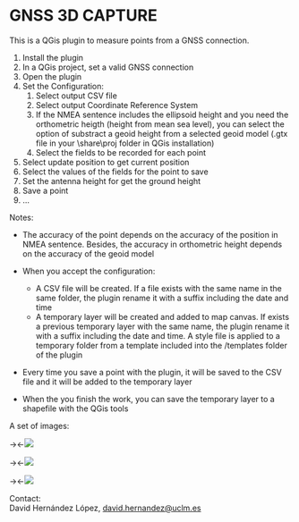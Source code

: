 **GNSS 3D CAPTURE**
===================


This is a QGis plugin to measure points from a GNSS connection.

1. Install the plugin
2. In a QGis project, set a valid GNSS connection
3. Open the plugin
4. Set the Configuration:
	1. Select output CSV file
	2. Select output Coordinate Reference System
	3. If the NMEA sentence includes the ellipsoid height and you need the orthometric heigth (height from mean sea level), you can select the option of substract a geoid height from a selected geoid model (.gtx file in your \share\proj folder in QGis installation)
	4. Select the fields to be recorded for each point
5. Select update position to get current position
6. Select the values of the fields for the point to save
7. Set the antenna height for get the ground height
8. Save a point
9. ...

Notes:  

* The accuracy of the point depends on the accuracy of the position in NMEA sentence. Besides, the accuracy in orthometric height depends on the accuracy of the geoid model
* When you accept the configuration:  

	* A CSV file will be created. If a file exists with the same name in the same folder, the plugin rename it with a suffix including the date and time
	* A temporary layer will be created and added to map canvas. If exists a previous temporary layer with the same name, the plugin rename it with a suffix including the date and time. A style file is applied to a temporary folder from a template included into the /templates folder of the plugin
* Every time you save a point with the plugin, it will be saved to the CSV file and it will be added to the temporary layer
* When the you finish the work, you can save the temporary layer to a shapefile with the QGis tools

A set of images:

-><-![](file:///C:/Users/David.Hernandez/.qgis2/python/plugins/GNSS3DCapture/images/image001.png)

-><-![](file:///C:/Users/David.Hernandez/.qgis2/python/plugins/GNSS3DCapture/images/image002.png)

-><-![](file:///C:/Users/David.Hernandez/.qgis2/python/plugins/GNSS3DCapture/images/image003.png)

Contact:  
David Hernández López, david.hernandez@uclm.es